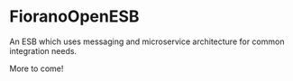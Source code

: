 # FioranoOpenESB
An ESB which uses messaging and microservice architecture for common integration needs.

More to come!
